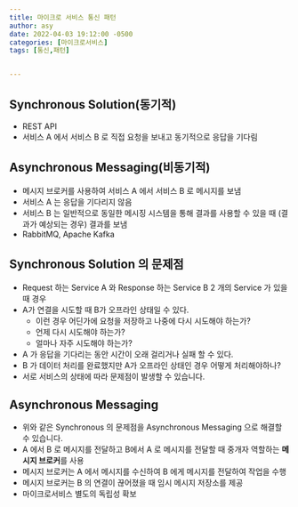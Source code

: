 ```yaml
---
title: 마이크로 서비스 통신 패턴
author: asy
date: 2022-04-03 19:12:00 -0500
categories: [마이크로서비스]
tags: [통신,패턴]


---
```


 

## Synchronous Solution(동기적)

- REST API
- 서비스 A 에서 서비스 B 로 직접 요청을 보내고 동기적으로 응답을 기다림

## Asynchronous Messaging(비동기적)

- 메시지 브로커를 사용하여 서비스 A 에서 서비스 B 로 메시지를 보냄
- 서비스 A 는 응답을 기다리지 않음
- 서비스 B 는 일반적으로 동일한 메시징 시스템을 통해 결과를 사용할 수 있을 때 (결과가 예상되는 경우) 결과를 보냄
- RabbitMQ, Apache Kafka

## Synchronous Solution 의 문제점

- Request 하는 Service A 와 Response 하는 Service B 2 개의 Service 가 있을 때 경우
- A가 연결을 시도할 때 B가 오프라인 상태일 수 있다.
  - 이런 경우 어딘가에 요청을 저장하고 나중에 다시 시도해야 하는가?
  - 언제 다시 시도해야 하는가?
  - 얼마나 자주 시도해야 하는가?
- A 가 응답을 기다리는 동안 시간이 오래 걸리거나 실패 할 수 있다.
- B 가 데이터 처리를 완료했지만 A가 오프라인 상태인 경우 어떻게 처리해야하나?
- 서로 서비스의 상태에 따라 문제점이 발생할 수 있습니다.

## Asynchronous Messaging

- 위와 같은 Synchronous 의 문제점을 Asynchronous Messaging 으로 해결할 수 있습니다.
- A 에서 B 로 메시지를 전달하고 B에서 A 로 메시지를 전달할 때 중개자 역할하는 **메시지 브로커**를 사용
- 메시지 브로커는 A 에서 메시지를 수신하여 B 에게 메시지를 전달하여 작업을 수행
- 메시지 브로커는 B 의 연결이 끊어졌을 때 임시 메시지 저장소를 제공
- 마이크로서비스 별도의 독립성 확보

